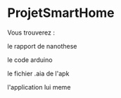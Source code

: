 # ProjetSmartHome

Vous trouverez : <p>
le rapport de nanothese</p>
<p>le code arduino </p>
<p>le fichier .aia de l'apk</p>
<p> l'application lui meme </p>
